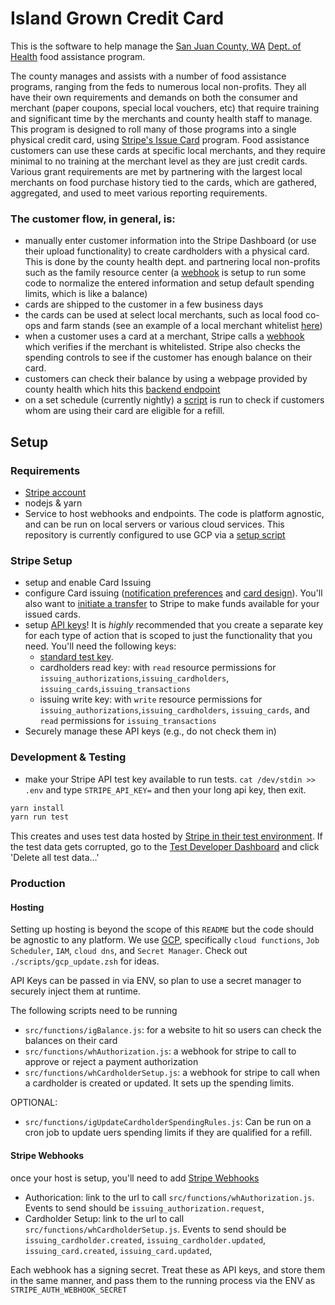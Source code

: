 # Island Grown Credit Card

This is the software to help manage the [San Juan County, WA](https://sanjuanco.com/) [Dept. of Health](https://sanjuanco.com/1777/Health-Community-Services) food assistance program.

The county manages and assists with a number of food assistance programs, ranging from the feds to numerous local non-profits. They all have their own requirements and demands on both the consumer and merchant (paper coupons, special local vouchers, etc) that require training and significant time by the merchants and county health staff to manage. This program is designed to roll many of those programs into a single physical credit card, using [Stripe's Issue Card](https://stripe.com/issuing) program. Food assistance customers can use these cards at specific local merchants, and they require minimal to no training at the merchant level as they are just credit cards. Various grant requirements are met by partnering with the largest local merchants on food purchase history tied to the cards, which are gathered, aggregated, and used to meet various reporting requirements.

### The customer flow, in general, is:

* manually enter customer information into the Stripe Dashboard (or use their upload functionality) to create cardholders with a physical card. This is done by the county health dept. and partnering local non-profits such as the family resource center (a [webhook](./src/functions/whCardholderSetup.js) is setup to run some code to normalize the entered information and setup default spending limits, which is like a balance)
* cards are shipped to the customer in a few business days
* the cards can be used at select local merchants, such as local food co-ops and farm stands (see an example of a local merchant whitelist [here](./config/app_configs.yml))
* when a customer uses a card at a merchant, Stripe calls a [webhook](./src/functions/whAuthorization.js) which verifies if the merchant is whitelisted. Stripe also checks the spending controls to see if the customer has enough balance on their card.
* customers can check their balance by using a webpage provided by county health which hits this [backend endpoint](./src/functions/igBalance.js)
* on a set schedule (currently nightly) a [script](https://github.com/skippy/island_grown/blob/main/src/functions/igUpdateCardholderSpendingRules.js) is run to check if customers whom are using their card are eligible for a refill.



## Setup

### Requirements

* [Stripe account](https://dashboard.stripe.com/register)
* nodejs & yarn
* Service to host webhooks and endpoints.  The code is platform agnostic, and can be run on local servers or various cloud services.  This repository is currently configured to use GCP via a [setup script](scripts/gcp_update.zsh)


### Stripe Setup

* setup and enable Card Issuing
* configure Card issuing ([notification preferences](https://dashboard.stripe.com/settings/issuing/balance-notifications) and [card design](https://dashboard.stripe.com/settings/issuing/card-design)).  You'll also want to [initiate a transfer](https://dashboard.stripe.com/balance/overview) to Stripe to make funds available for your issued cards.
* setup [API keys](https://dashboard.stripe.com/apikeys)!  It is *highly* recommended that you create a separate key for each type of action that is scoped to just the functionality that you need.  You'll need the following keys:
   * [standard test key](https://dashboard.stripe.com/test/apikeys).
   * cardholders read key: with `read` resource permissions for `issuing_authorizations`,`issuing_cardholders`, `issuing_cards`,`issuing_transactions`
   * issuing write key: with `write` resource permissions for `issuing_authorizations`,`issuing_cardholders`, `issuing_cards`, and `read` permissions for `issuing_transactions`
 * Securely manage these API keys (e.g., do not check them in)

### Development & Testing

* make your Stripe API test key available to run tests.  `cat /dev/stdin >> .env` and type `STRIPE_API_KEY=` and then your long api key, then exit.

```sh
yarn install
yarn run test
```

This creates and uses test data hosted by [Stripe in their test environment](https://dashboard.stripe.com/test/developers).  If the test data gets corrupted, go to the [Test Developer Dashboard](https://dashboard.stripe.com/test/developers) and click 'Delete all test data…'


### Production

#### Hosting

Setting up hosting is beyond the scope of this `README` but the code should be agnostic to any platform.  We use [GCP](https://cloud.google), specifically `cloud functions`, `Job Scheduler`, `IAM`, `cloud dns`, and `Secret Manager`.  Check out `./scripts/gcp_update.zsh` for ideas.

API Keys can be passed in via ENV, so plan to use a secret manager to securely inject them at runtime.

The following scripts need to be running
* `src/functions/igBalance.js`: for a website to hit so users can check the balances on their card
* `src/functions/whAuthorization.js`: a webhook for stripe to call to approve or reject a payment authorization
* `src/functions/whCardholderSetup.js`: a webhook for stripe to call when a cardholder is created or updated.  It sets up the spending limits.

OPTIONAL:
* `src/functions/igUpdateCardholderSpendingRules.js`: Can be run on a cron job to update uers spending limits if they are qualified for a refill.


#### Stripe Webhooks

once your host is setup, you'll need to add [Stripe Webhooks](https://dashboard.stripe.com/webhooks)

* Authorication: link to the url to call `src/functions/whAuthorization.js`.  Events to send should be `issuing_authorization.request`,
* Cardholder Setup: link to the url to call `src/functions/whCardholderSetup.js`.  Events to send should be `issuing_cardholder.created`, `issuing_cardholder.updated`, `issuing_card.created`, `issuing_card.updated`,

Each webhook has a signing secret.  Treat these as API keys, and store them in the same manner, and pass them to the running process via the ENV as `STRIPE_AUTH_WEBHOOK_SECRET`
